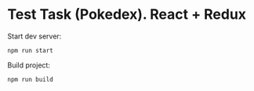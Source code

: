 # Test Task (Pokedex). React + Redux

Start dev server:
```
npm run start
```
Build project:
```
npm run build
```
